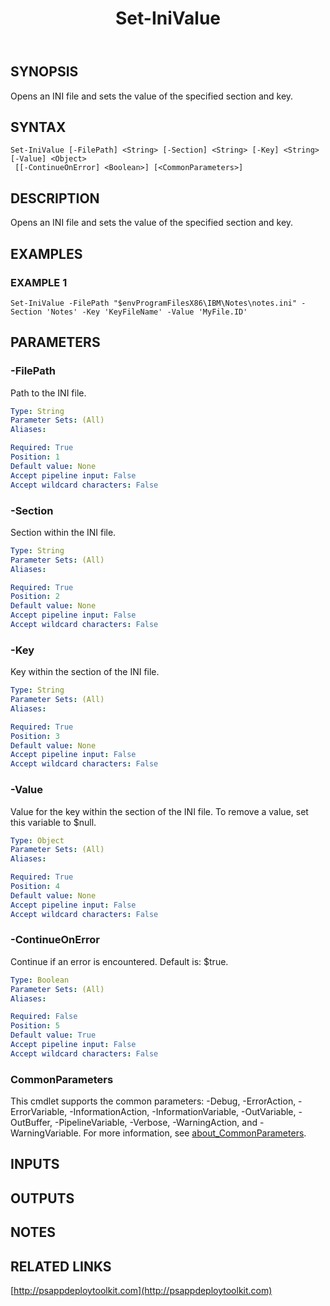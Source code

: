 ﻿---
title: Set-IniValue
editLink: false
isShowComments: false
external help file: PSAppDeployToolkit-help.xml
Module Name: PSAppDeployToolkit
online version: http://psappdeploytoolkit.com
schema: 2.0.0
---

## SYNOPSIS
Opens an INI file and sets the value of the specified section and key.

## SYNTAX

```
Set-IniValue [-FilePath] <String> [-Section] <String> [-Key] <String> [-Value] <Object>
 [[-ContinueOnError] <Boolean>] [<CommonParameters>]
```

## DESCRIPTION
Opens an INI file and sets the value of the specified section and key.

## EXAMPLES

### EXAMPLE 1
```
Set-IniValue -FilePath "$envProgramFilesX86\IBM\Notes\notes.ini" -Section 'Notes' -Key 'KeyFileName' -Value 'MyFile.ID'
```

## PARAMETERS

### -FilePath
Path to the INI file.

```yaml
Type: String
Parameter Sets: (All)
Aliases:

Required: True
Position: 1
Default value: None
Accept pipeline input: False
Accept wildcard characters: False
```

### -Section
Section within the INI file.

```yaml
Type: String
Parameter Sets: (All)
Aliases:

Required: True
Position: 2
Default value: None
Accept pipeline input: False
Accept wildcard characters: False
```

### -Key
Key within the section of the INI file.

```yaml
Type: String
Parameter Sets: (All)
Aliases:

Required: True
Position: 3
Default value: None
Accept pipeline input: False
Accept wildcard characters: False
```

### -Value
Value for the key within the section of the INI file.
To remove a value, set this variable to $null.

```yaml
Type: Object
Parameter Sets: (All)
Aliases:

Required: True
Position: 4
Default value: None
Accept pipeline input: False
Accept wildcard characters: False
```

### -ContinueOnError
Continue if an error is encountered.
Default is: $true.

```yaml
Type: Boolean
Parameter Sets: (All)
Aliases:

Required: False
Position: 5
Default value: True
Accept pipeline input: False
Accept wildcard characters: False
```

### CommonParameters
This cmdlet supports the common parameters: -Debug, -ErrorAction, -ErrorVariable, -InformationAction, -InformationVariable, -OutVariable, -OutBuffer, -PipelineVariable, -Verbose, -WarningAction, and -WarningVariable. For more information, see [about_CommonParameters](http://go.microsoft.com/fwlink/?LinkID=113216).

## INPUTS

## OUTPUTS

## NOTES

## RELATED LINKS

[http://psappdeploytoolkit.com](http://psappdeploytoolkit.com)

